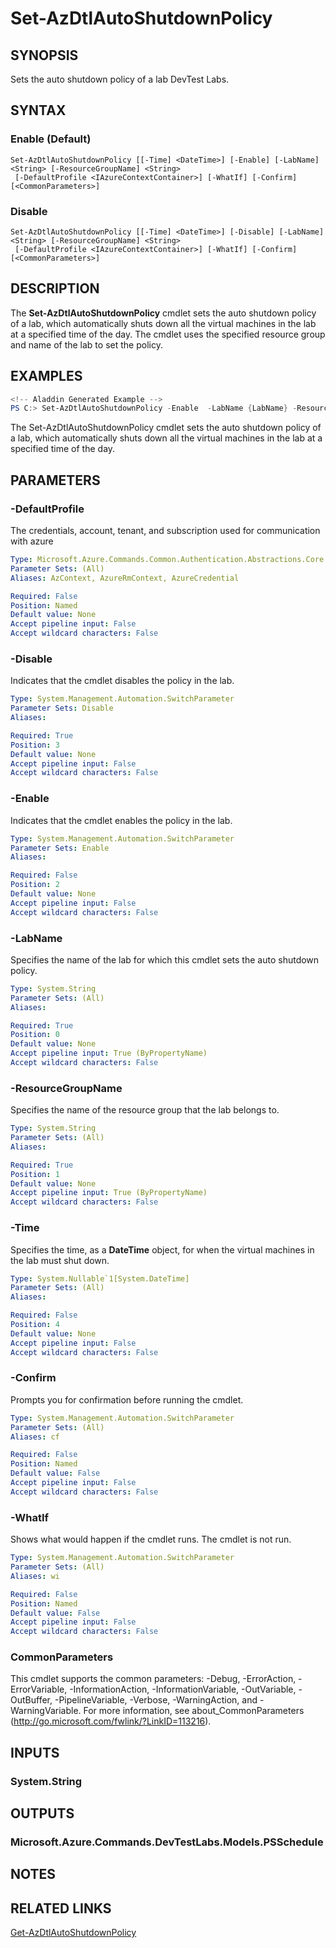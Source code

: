 ﻿---
external help file: Microsoft.Azure.PowerShell.Cmdlets.DevTestLabs.dll-Help.xml
Module Name: Az.DevTestLabs
ms.assetid: 8AAD9309-5763-4903-AF6A-1E50310146C0
online version: https://docs.microsoft.com/en-us/powershell/module/az.devtestlabs/set-azdtlautoshutdownpolicy
schema: 2.0.0
---

# Set-AzDtlAutoShutdownPolicy

## SYNOPSIS
Sets the auto shutdown policy of a lab DevTest Labs.

## SYNTAX

### Enable (Default)
```
Set-AzDtlAutoShutdownPolicy [[-Time] <DateTime>] [-Enable] [-LabName] <String> [-ResourceGroupName] <String>
 [-DefaultProfile <IAzureContextContainer>] [-WhatIf] [-Confirm] [<CommonParameters>]
```

### Disable
```
Set-AzDtlAutoShutdownPolicy [[-Time] <DateTime>] [-Disable] [-LabName] <String> [-ResourceGroupName] <String>
 [-DefaultProfile <IAzureContextContainer>] [-WhatIf] [-Confirm] [<CommonParameters>]
```

## DESCRIPTION
The **Set-AzDtlAutoShutdownPolicy** cmdlet sets the auto shutdown policy of a lab, which automatically shuts down all the virtual machines in the lab at a specified time of the day.
The cmdlet uses the specified resource group and name of the lab to set the policy.

## EXAMPLES

```powershell 
<!-- Aladdin Generated Example --> 
PS C:> Set-AzDtlAutoShutdownPolicy -Enable  -LabName {LabName} -ResourceGroupName MyResourceGroup -Time {Time}
```

The Set-AzDtlAutoShutdownPolicy cmdlet sets the auto shutdown policy of a lab, which automatically shuts down all the virtual machines in the lab at a specified time of the day.

## PARAMETERS

### -DefaultProfile
The credentials, account, tenant, and subscription used for communication with azure

```yaml
Type: Microsoft.Azure.Commands.Common.Authentication.Abstractions.Core.IAzureContextContainer
Parameter Sets: (All)
Aliases: AzContext, AzureRmContext, AzureCredential

Required: False
Position: Named
Default value: None
Accept pipeline input: False
Accept wildcard characters: False
```

### -Disable
Indicates that the cmdlet disables the policy in the lab.

```yaml
Type: System.Management.Automation.SwitchParameter
Parameter Sets: Disable
Aliases:

Required: True
Position: 3
Default value: None
Accept pipeline input: False
Accept wildcard characters: False
```

### -Enable
Indicates that the cmdlet enables the policy in the lab.

```yaml
Type: System.Management.Automation.SwitchParameter
Parameter Sets: Enable
Aliases:

Required: False
Position: 2
Default value: None
Accept pipeline input: False
Accept wildcard characters: False
```

### -LabName
Specifies the name of the lab for which this cmdlet sets the auto shutdown policy.

```yaml
Type: System.String
Parameter Sets: (All)
Aliases:

Required: True
Position: 0
Default value: None
Accept pipeline input: True (ByPropertyName)
Accept wildcard characters: False
```

### -ResourceGroupName
Specifies the name of the resource group that the lab belongs to.

```yaml
Type: System.String
Parameter Sets: (All)
Aliases:

Required: True
Position: 1
Default value: None
Accept pipeline input: True (ByPropertyName)
Accept wildcard characters: False
```

### -Time
Specifies the time, as a **DateTime** object, for when the virtual machines in the lab must shut down.

```yaml
Type: System.Nullable`1[System.DateTime]
Parameter Sets: (All)
Aliases:

Required: False
Position: 4
Default value: None
Accept pipeline input: False
Accept wildcard characters: False
```

### -Confirm
Prompts you for confirmation before running the cmdlet.

```yaml
Type: System.Management.Automation.SwitchParameter
Parameter Sets: (All)
Aliases: cf

Required: False
Position: Named
Default value: False
Accept pipeline input: False
Accept wildcard characters: False
```

### -WhatIf
Shows what would happen if the cmdlet runs.
The cmdlet is not run.

```yaml
Type: System.Management.Automation.SwitchParameter
Parameter Sets: (All)
Aliases: wi

Required: False
Position: Named
Default value: False
Accept pipeline input: False
Accept wildcard characters: False
```

### CommonParameters
This cmdlet supports the common parameters: -Debug, -ErrorAction, -ErrorVariable, -InformationAction, -InformationVariable, -OutVariable, -OutBuffer, -PipelineVariable, -Verbose, -WarningAction, and -WarningVariable. For more information, see about_CommonParameters (http://go.microsoft.com/fwlink/?LinkID=113216).

## INPUTS

### System.String

## OUTPUTS

### Microsoft.Azure.Commands.DevTestLabs.Models.PSSchedule

## NOTES

## RELATED LINKS

[Get-AzDtlAutoShutdownPolicy](./Get-AzDtlAutoShutdownPolicy.md)


